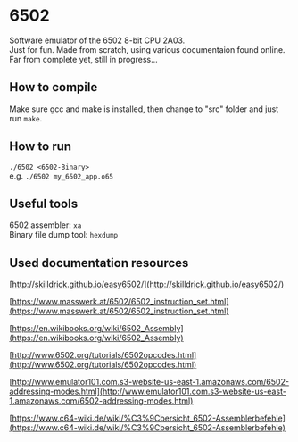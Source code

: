 # 6502
Software emulator of the 6502 8-bit CPU 2A03.<br/>
Just for fun. Made from scratch, using various documentaion found online.<br/>
Far from complete yet, still in progress...<br/>

## How to compile
Make sure gcc and make is installed, then change to "src" folder and just run `make`.

## How to run
`./6502 <6502-Binary>` <br/> 
e.g. `./6502 my_6502_app.o65`

## Useful tools 
6502 assembler: `xa`<br/>
Binary file dump tool: `hexdump`

## Used documentation resources
[http://skilldrick.github.io/easy6502/](http://skilldrick.github.io/easy6502/)

[https://www.masswerk.at/6502/6502_instruction_set.html](https://www.masswerk.at/6502/6502_instruction_set.html)

[https://en.wikibooks.org/wiki/6502_Assembly](https://en.wikibooks.org/wiki/6502_Assembly)

[http://www.6502.org/tutorials/6502opcodes.html](http://www.6502.org/tutorials/6502opcodes.html)

[http://www.emulator101.com.s3-website-us-east-1.amazonaws.com/6502-addressing-modes.html](http://www.emulator101.com.s3-website-us-east-1.amazonaws.com/6502-addressing-modes.html)

[https://www.c64-wiki.de/wiki/%C3%9Cbersicht_6502-Assemblerbefehle](https://www.c64-wiki.de/wiki/%C3%9Cbersicht_6502-Assemblerbefehle)
